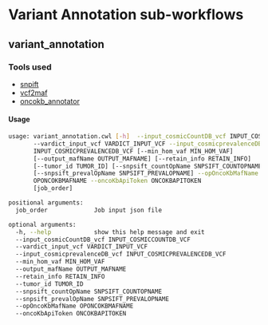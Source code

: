# Variant Annotation sub-workflows

## variant_annotation

### Tools used

- [snpift](https://msk-access.gitbook.io/command-line-tools-cwl/snpsift_annotate_5.0/)
- [vcf2maf](https://msk-access.gitbook.io/command-line-tools-cwl/vcf2maf_1.6.21/)
- [oncokb_annotator](https://msk-access.gitbook.io/command-line-tools-cwl/oncokb_annotator_3.2.2/)

#### Usage

```bash
usage: variant_annotation.cwl [-h]  --input_cosmicCountDB_vcf INPUT_COSMICCOUNTDB_VCF
       --vardict_input_vcf VARDICT_INPUT_VCF --input_cosmicprevalenceDB_vcf
       INPUT_COSMICPREVALENCEDB_VCF [--min_hom_vaf MIN_HOM_VAF]
       [--output_mafName OUTPUT_MAFNAME] [--retain_info RETAIN_INFO]
       [--tumor_id TUMOR_ID] [--snpsift_countOpName SNPSIFT_COUNTOPNAME]
       [--snpsift_prevalOpName SNPSIFT_PREVALOPNAME] --opOncoKbMafName
       OPONCOKBMAFNAME --oncoKbApiToken ONCOKBAPITOKEN
       [job_order]

positional arguments:
  job_order             Job input json file

optional arguments:
  -h, --help            show this help message and exit
  --input_cosmicCountDB_vcf INPUT_COSMICCOUNTDB_VCF
  --vardict_input_vcf VARDICT_INPUT_VCF
  --input_cosmicprevalenceDB_vcf INPUT_COSMICPREVALENCEDB_VCF
  --min_hom_vaf MIN_HOM_VAF
  --output_mafName OUTPUT_MAFNAME
  --retain_info RETAIN_INFO
  --tumor_id TUMOR_ID
  --snpsift_countOpName SNPSIFT_COUNTOPNAME
  --snpsift_prevalOpName SNPSIFT_PREVALOPNAME
  --opOncoKbMafName OPONCOKBMAFNAME
  --oncoKbApiToken ONCOKBAPITOKEN
```

